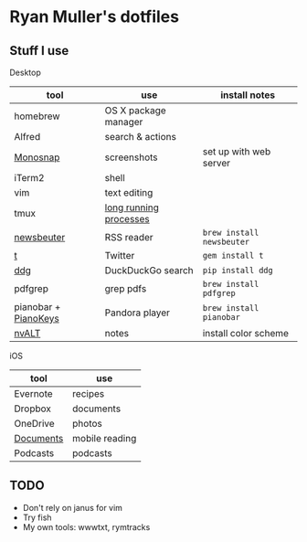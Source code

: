 # Ryan Muller's dotfiles

## Stuff I use

Desktop

tool | use | install notes
-----|-----|--------------
homebrew | OS X package manager |
Alfred | search & actions |
[Monosnap](https://monosnap.com/) | screenshots | set up with web server
iTerm2 | shell |
vim | text editing |
tmux | [long running processes](https://robots.thoughtbot.com/tmux-only-for-long-running-processes) |
[newsbeuter](http://www.newsbeuter.org/) | RSS reader | `brew install newsbeuter`
[t](https://github.com/sferik/t) | Twitter | `gem install t`
[ddg](https://github.com/jshrake/ddg) | DuckDuckGo search | `pip install ddg`
pdfgrep | grep pdfs | `brew install pdfgrep`
pianobar + [PianoKeys](https://github.com/shayne/PianoKeys) | Pandora player | `brew install pianobar`
[nvALT](http://brettterpstra.com/projects/nvalt/) | notes | install color scheme

iOS

tool | use
-----|----
Evernote | recipes |
Dropbox | documents |
OneDrive | photos |
[Documents](https://readdle.com/products/documents) | mobile reading |
Podcasts | podcasts |

## TODO

* Don't rely on janus for vim
* Try fish
* My own tools: wwwtxt, rymtracks
